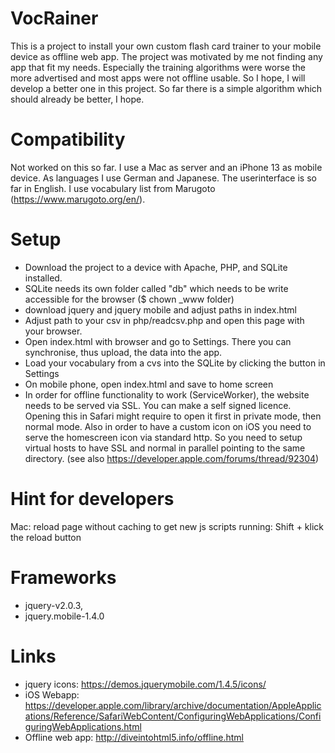 # VocRainer

This is a project to install your own custom flash card trainer to your mobile device as offline web app. 
The project was motivated by me not finding any app that fit my needs. Especially the training algorithms were worse the more advertised and most apps were not offline usable. 
So I hope, I will develop a better one in this project. So far there is a simple algorithm which should already be better, I hope.


# Compatibility

Not worked on this so far. I use a Mac as server and an iPhone 13 as mobile device. As languages I use German and Japanese. The userinterface is so far in English. I use vocabulary list from Marugoto (https://www.marugoto.org/en/).


# Setup

* Download the project to a device with Apache, PHP, and SQLite installed. 
* SQLite needs its own folder called "db" which needs to be write accessible for the browser ($ chown \_www folder)
* download jquery and jquery mobile and adjust paths in index.html
* Adjust path to your csv in php/readcsv.php and open this page with your browser. 
* Open index.html with browser and go to Settings. There you can synchronise, thus upload, the data into the app.
* Load your vocabulary from a cvs into the SQLite by clicking the button in Settings
* On mobile phone, open index.html and save to home screen
* In order for offline functionality to work (ServiceWorker), the website needs to be served via SSL. You can make a self signed licence. Opening this in Safari might require to open it first in private mode, then normal mode. Also in order to have a custom icon on iOS you need to serve the homescreen icon via standard http. So you need to setup virtual hosts to have SSL and normal in parallel pointing to the same directory. (see also https://developer.apple.com/forums/thread/92304)


# Hint for developers

Mac: reload page without caching to get new js scripts running: Shift + klick the reload button


# Frameworks

* jquery-v2.0.3, 
* jquery.mobile-1.4.0


# Links
* jquery icons: https://demos.jquerymobile.com/1.4.5/icons/
* iOS Webapp:
https://developer.apple.com/library/archive/documentation/AppleApplications/Reference/SafariWebContent/ConfiguringWebApplications/ConfiguringWebApplications.html
* Offline web app: http://diveintohtml5.info/offline.html